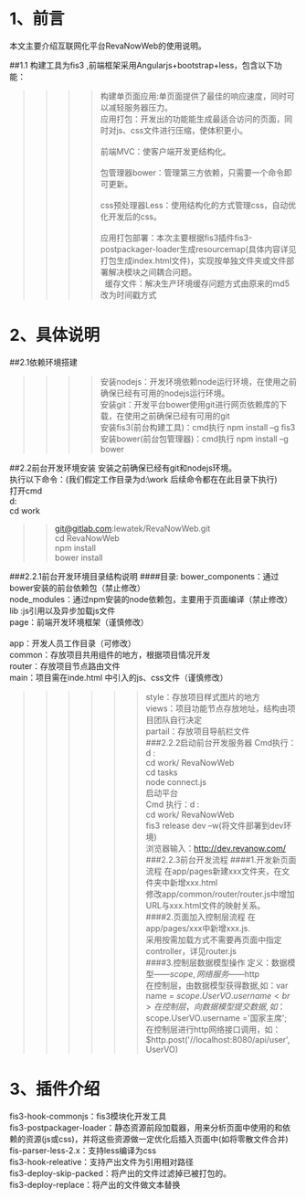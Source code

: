 # 1、前言

本文主要介绍互联网化平台RevaNowWeb的使用说明。

##1.1 构建工具为fis3 ,前端框架采用Angularjs+bootstrap+less，包含以下功能：
>>>>构建单页面应用:单页面提供了最佳的响应速度，同时可以减轻服务器压力。<br> 
>>>>应用打包：开发出的功能能生成最适合访问的页面，同时对js、css文件进行压缩，使体积更小。<br>  
>>>>前端MVC：使客户端开发更结构化。<br>  
>>>>包管理器bower：管理第三方依赖，只需要一个命令即可更新。<br>  
>>>>css预处理器Less：使用结构化的方式管理css，自动优化开发后的css。<br>  
>>>>应用打包部署：本次主要根据fis3插件fis3-postpackager-loader生成resourcemap(具体内容详见打包生成index.html文件)，实现按单独文件夹或文件部署解决模块之间耦合问题。<br>  
>>>>缓存文件：解决生产环境缓存问题方式由原来的md5改为时间戳方式<br>  

# 2、具体说明

##2.1依赖环境搭建
>>>>安装nodejs：开发环境依赖node运行环境，在使用之前确保已经有可用的nodejs运行环境。<br> 
>>>>安装git：开发平台bower使用git进行网页依赖库的下载，在使用之前确保已经有可用的git<br> 
>>>>安装fis3(前台构建工具)：cmd执行 npm install –g fis3<br> 
>>>>安装bower(前台包管理器)：cmd执行 npm install –g bower<br> 

##2.2前台开发环境安装
安装之前确保已经有git和nodejs环境。<br> 
执行以下命令：(我们假定工作目录为d:\work 后续命令都在在此目录下执行)<br> 
打开cmd<br> 
d:<br> 
cd work<br> 
>>git@gitlab.com:lewatek/RevaNowWeb.git<br> 
>>cd RevaNowWeb<br> 
>>npm install<br> 
>>bower install<br> 

###2.2.1前台开发环境目录结构说明
####目录:
bower_components：通过bower安装的前台依赖包（禁止修改）<br> 
node_modules：通过npm安装的node依赖包，主要用于页面编译（禁止修改）<br> 
lib :js引用以及异步加载js文件<br> 
page：前端开发环境框架（谨慎修改）<br>  
app：开发人员工作目录（可修改）<br> 
common：存放项目共用组件的地方，根据项目情况开发<br> 
router：存放项目节点路由文件<br> 
main：项目需在inde.html 中引入的js、css文件（谨慎修改）<br> 
>>>>>>style：存放项目样式图片的地方<br> 
>>>>>>views：项目功能节点存放地址，结构由项目团队自行决定<br> 
>>>>>>partail：存放项目导航栏文件<br> 
###2.2.2启动前台开发服务器
Cmd执行：d :<br> 
>>>>>>cd work/ RevaNowWeb<br> 
>>>>>>cd tasks<br> 
>>>>>>node connect.js<br> 
启动平台<br> 
Cmd 执行：d :<br> 
>>>>>>cd work/ RevaNowWeb<br> 
>>>>>>fis3 release dev –w(将文件部署到dev环境)<br> 
浏览器输入：http://dev.revanow.com/<br> 
###2.2.3前台开发流程
####1.开发新页面流程
>>>>在app/pages新建xxx文件夹，在文件夹中新增xxx.html<br> 
>>>>修改app/common/router/router.js中增加URL与xxx.html文件的映射关系。<br> 
####2.页面加入控制层流程
>>>>在app/pages/xxx中新增xxx.js.<br> 
>>>>采用按需加载方式不需要再页面中指定controller，详见router.js<br> 
####3.控制层数据模型操作
定义：数据模型——$scope,网络服务——$http<br> 
>>>>在控制层，由数据模型获得数据,如：var name = $scope.UserVO.username<br> 
>>>>在控制层，向数据模型提交数据,如：$scope.UserVO.username ='国家主席';<br> 
>>>>在控制层进行http网络接口调用，如：$http.post('//localhost:8080/api/user', UserVO) <br> 
# 3、插件介绍
 fis3-hook-commonjs：fis3模块化开发工具<br> 
 fis3-postpackager-loader：静态资源前段加载器，用来分析页面中使用的和依赖的资源(js或css)，并将这些资源做一定优化后插入页面中(如将零散文件合并)<br> 
 fis-parser-less-2.x：支持less编译为css<br> 
 fis3-hook-releative：支持产出文件为引用相对路径 <br> 
 fis3-deploy-skip-packed：将产出的文件过滤掉已被打包的。<br> 
 fis3-deploy-replace：将产出的文件做文本替换<br> 
